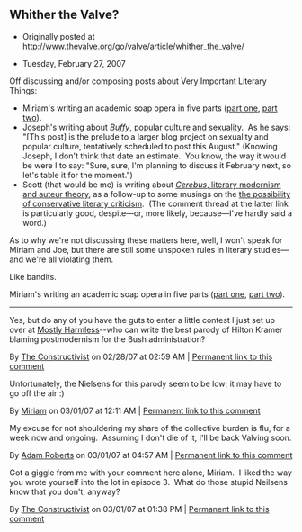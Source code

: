 ## Whither the Valve?

 * Originally posted at http://www.thevalve.org/go/valve/article/whither_the_valve/

* Tuesday, February 27, 2007 

Off discussing and/or composing posts about Very Important Literary Things:

*   Miriam's writing an academic soap opera in five parts ([part one](http://littleprofessor.typepad.com/the_little_professor/2007/02/all_my_alienate.html), [part two](http://littleprofessor.typepad.com/the_little_professor/2007/02/all_my_alienate_1.html)).
*   Joseph's writing about [_Buffy_, popular culture and sexuality](http://kugelmass.wordpress.com/2007/02/27/sexuality-pop-culture-and-magic-the-prelude-starring-buffy/).  As he says: "[This post] is the prelude to a larger blog project on sexuality and popular culture, tentatively scheduled to post this August."  (Knowing Joseph, I don't think that date an estimate.  You know, the way it would be were I to say: "Sure, sure, I'm planning to discuss it February next, so let's table it for the moment.")
*   Scott (that would be me) is writing about [_Cerebus_, literary modernism and auteur theory](http://acephalous.typepad.com/acephalous/2007/02/cerebus_and_mod.html), as a follow-up to some musings on the [the possibility of conservative literary criticism](http://acephalous.typepad.com/acephalous/2007/02/more_on_the_pos.html).  (The comment thread at the latter link is particularly good, despite—or, more likely, because—I've hardly said a word.)

As to why we're not discussing these matters here, well, I won't speak for Miriam and Joe, but there are still some unspoken rules in literary studies—and we're all violating them.  

Like bandits.


Miriam's writing an academic soap opera in five parts ([part one](http://littleprofessor.typepad.com/the_little_professor/2007/02/all_my_alienate.html), [part two](http://littleprofessor.typepad.com/the_little_professor/2007/02/all_my_alienate_1.html)).
 
---

Yes, but do any of you have the guts to enter a little contest I just set up over at [Mostly Harmless](http://mlyhlss.blogspot.com/2007/02/blame-postmodernism.html)--who can write the best parody of Hilton Kramer blaming postmodernism for the Bush administration?

By [The Constructivist](http://mlyhlss.blogspot.com/) on 02/28/07 at 02:59 AM | [Permanent link to this comment](http://www.thevalve.org/go/valve/article/whither_the_valve/#14745)
[]()

Unfortunately, the Nielsens for this parody seem to be low; it may have to go off the air :)

By [Miriam](http://littleprofessor.typepad.com) on 03/01/07 at 12:11 AM | [Permanent link to this comment](http://www.thevalve.org/go/valve/article/whither_the_valve/#14748)
[]()

My excuse for not shouldering my share of the collective burden is flu, for a week now and ongoing.  Assuming I don't die of it, I'll be back Valving soon.

By [Adam Roberts](http://adamroberts.com) on 03/01/07 at 04:57 AM | [Permanent link to this comment](http://www.thevalve.org/go/valve/article/whither_the_valve/#14749)
[]()

Got a giggle from me with your comment here alone, Miriam.  I liked the way you wrote yourself into the lot in episode 3.  What do those stupid Neilsens know that you don't, anyway?

By [The Constructivist](http://citizense.blogspot.com/) on 03/01/07 at 01:38 PM | [Permanent link to this comment](http://www.thevalve.org/go/valve/article/whither_the_valve/#14754)

